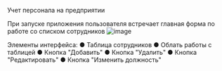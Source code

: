 Учет персонала на предприятии

При запуске приложения пользователя встречает главная форма по работе со спиcком сотрудников
![image](https://user-images.githubusercontent.com/57617013/172144937-6b69aec7-99a0-4eaf-b8e4-4bd59dffbc05.png)

Элементы интерфейса:
  ● Таблица сотрудников
  ● Облать работы с таблицей
      ● Кнопка "Добавить"
      ● Кнопка "Удалить"
      ● Кнопка "Редактировать"
      ● Кнопка "Изменить должность"
      
